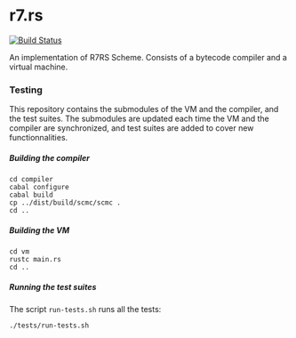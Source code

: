 r7.rs
=====

[![Build Status](https://travis-ci.org/naominitel/r7.rs.png?branch=master)](https://travis-ci.org/naominitel/r7.rs)

An implementation of R7RS Scheme. Consists of a bytecode compiler and a virtual machine.

### Testing

This repository contains the submodules of the VM and the compiler, and the test suites.
The submodules are updated each time the VM and the compiler are synchronized, and test
suites are added to cover new functionnalities.

##### Building the compiler

```
cd compiler
cabal configure
cabal build
cp ../dist/build/scmc/scmc .
cd ..
```

##### Building the VM

```
cd vm
rustc main.rs
cd ..
```

##### Running the test suites

The script ```run-tests.sh``` runs all the tests:

```
./tests/run-tests.sh
```
